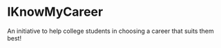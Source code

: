 IKnowMyCareer
=============

An initiative to help college students in choosing a career that suits them best! 
